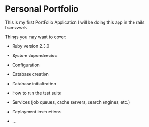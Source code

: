 # Personal Portfolio

This is my first PortFolio Application
I will be doing this app in the rails framework

Things you may want to cover:

* Ruby version 2.3.0

* System dependencies

* Configuration

* Database creation

* Database initialization

* How to run the test suite

* Services (job queues, cache servers, search engines, etc.)

* Deployment instructions

* ...
